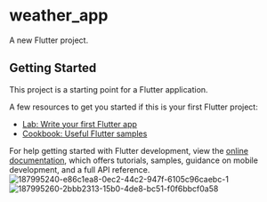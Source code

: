 # weather_app

A new Flutter project.

## Getting Started

This project is a starting point for a Flutter application.

A few resources to get you started if this is your first Flutter project:

- [Lab: Write your first Flutter app](https://docs.flutter.dev/get-started/codelab)
- [Cookbook: Useful Flutter samples](https://docs.flutter.dev/cookbook)

For help getting started with Flutter development, view the
[online documentation](https://docs.flutter.dev/), which offers tutorials,
samples, guidance on mobile development, and a full API reference.
![187995240-e86c1ea8-0ec2-44c2-947f-6105c96caebc-1](https://user-images.githubusercontent.com/108914401/227575541-e3724cf5-2230-47c6-a519-8513895c06fd.png)
![187995260-2bbb2313-15b0-4de8-bc51-f0f6bbcf0a58](https://user-images.githubusercontent.com/108914401/227575552-0ac3ea1b-1327-4b67-89af-a29b46ccba0a.png)
